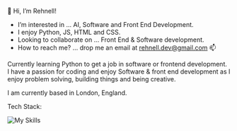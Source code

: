 👋 Hi, I’m Rehnell!
- I’m interested in ... AI, Software and Front End Development.
- I enjoy Python, JS, HTML and CSS.
- Looking to collaborate on ... Front End & Software development.
- How to reach me? ... drop me an email at rehnell.dev@gmail.com 📫

 Currently learning Python to get a job in software or frontend development. 
 I have a passion for coding and enjoy Software & front end development as I enjoy problem solving, building things and being creative. 
 
 I am currently based in London, England. 





Tech Stack:

![My Skills](https://skillicons.dev/icons?i=js,python,html,css,react,bootstrap,vscode,github,ps,ae)
<!---
Rehnell/Rehnell is a ✨ special ✨ repository because its `README.md` (this file) appears on your GitHub profile.
You can click the Preview link to take a look at your changes.
--->

